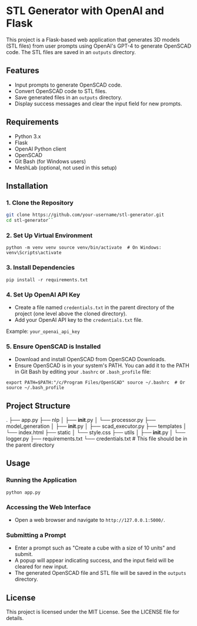 
# STL Generator with OpenAI and Flask

This project is a Flask-based web application that generates 3D models (STL files) from user prompts using OpenAI's GPT-4 to generate OpenSCAD code. The STL files are saved in an `outputs` directory.

## Features
- Input prompts to generate OpenSCAD code.
- Convert OpenSCAD code to STL files.
- Save generated files in an `outputs` directory.
- Display success messages and clear the input field for new prompts.

## Requirements
- Python 3.x
- Flask
- OpenAI Python client
- OpenSCAD
- Git Bash (for Windows users)
- MeshLab (optional, not used in this setup)

## Installation

### 1. Clone the Repository
```bash
git clone https://github.com/your-username/stl-generator.git
cd stl-generator`` 
```

### 2. Set Up Virtual Environment

`python -m venv venv
source venv/bin/activate  # On Windows: venv\Scripts\activate` 

### 3. Install Dependencies

`pip install -r requirements.txt` 

### 4. Set Up OpenAI API Key

-   Create a file named `credentials.txt` in the parent directory of the project (one level above the cloned directory).
-   Add your OpenAI API key to the `credentials.txt` file.

Example:
`your_openai_api_key` 

### 5. Ensure OpenSCAD is Installed

-   Download and install OpenSCAD from OpenSCAD Downloads.
-   Ensure OpenSCAD is in your system's PATH. You can add it to the PATH in Git Bash by editing your `.bashrc` or `.bash_profile` file:

`export PATH=$PATH:"/c/Program Files/OpenSCAD"
source ~/.bashrc  # Or source ~/.bash_profile` 

## Project Structure

.
├── app.py
├── nlp
│   ├── __init__.py
│   └── processor.py
├── model_generation
│   ├── __init__.py
│   ├── scad_executor.py
├── templates
│   └── index.html
├── static
│   └── style.css
├── utils
│   ├── __init__.py
│   └── logger.py
├── requirements.txt
└── credentials.txt  # This file should be in the parent directory


## Usage

### Running the Application

`python app.py` 

### Accessing the Web Interface

-   Open a web browser and navigate to `http://127.0.0.1:5000/`.

### Submitting a Prompt

-   Enter a prompt such as "Create a cube with a size of 10 units" and submit.
-   A popup will appear indicating success, and the input field will be cleared for new input.
-   The generated OpenSCAD file and STL file will be saved in the `outputs` directory.

## License

This project is licensed under the MIT License. See the LICENSE file for details.
